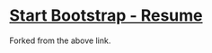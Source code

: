 # [Start Bootstrap - Resume](https://startbootstrap.com/theme/resume/)

Forked from the above link.
